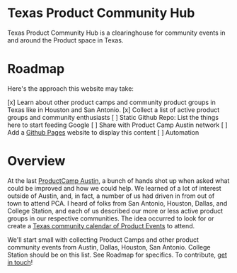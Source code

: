 # Texas Product Community Hub

Texas Product Community Hub is a clearinghouse for community events in and around the Product space in Texas.

# Roadmap

Here's the approach this website may take:

[x] Learn about other product camps and community product groups in Texas like in Houston and San Antonio.
[x] Collect a list of active product groups and community enthusiasts
[ ] Static Github Repo: List the things here to start feeding Google
[ ] Share with Product Camp Austin network
[ ] Add a [Github Pages](https://pages.github.com/) website to display this content
[ ] Automation

# Overview

At the last [ProductCamp Austin](https://www.productcampaustin.org/), a bunch of hands shot up when asked what could be improved and how we could help. We learned of a lot of interest outside of Austin, and, in fact, a number of us had driven in from out of town to attend PCA. I heard of folks from San Antonio, Houston, Dallas, and College Station, and each of us described our more or less active product groups in our respective communities. The idea occurred to look for or create a [Texas community calendar of Product Events](https://www.productcampaustin.org/) to attend.

We'll start small with collecting Product Camps and other product community events from Austin, Dallas, Houston, San Antonio. College Station should be on this list. See Roadmap for specifics. To contribute, [get in touch](https://www.linkedin.com/company/pocketpm)!
